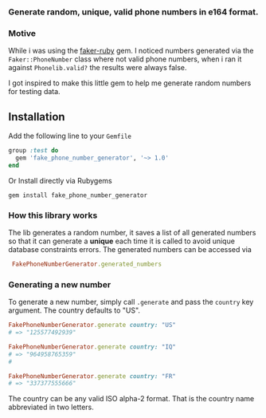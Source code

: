 ### Generate random, unique, valid phone numbers in e164 format.


### Motive

While i was using the [faker-ruby](https://github.com/faker-ruby/faker) gem. I noticed numbers generated via the `Faker::PhoneNumber` 
class where not valid phone numbers, when i ran it against `Phonelib.valid?` the results were always false.

I got inspired to make this little gem to help me generate random numbers for testing data. 
## Installation 

Add the following line to your `Gemfile` 

```ruby
group :test do
  gem 'fake_phone_number_generator', '~> 1.0'
end
```

Or Install directly via Rubygems

```shell
gem install fake_phone_number_generator
```

### How this library works
The lib generates a random number, it saves a list of all generated numbers so that it can generate a **unique** each time
it is called to avoid unique database constraints errors. The generated numbers can be accessed via 

```ruby
 FakePhoneNumberGenerator.generated_numbers
```

### Generating a new number

To generate a new number, simply call `.generate` and pass the `country` key argument. The country defaults to "US". 

```ruby
FakePhoneNumberGenerator.generate country: "US"
# => "125577492939"

FakePhoneNumberGenerator.generate country: "IQ"
# => "964958765359"
# 

FakePhoneNumberGenerator.generate country: "FR"
# => "337377555666"
```

The country can be any valid ISO alpha-2 format. That is the country name abbreviated in two letters.